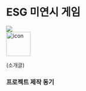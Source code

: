 # ESG 미연시 게임 
<img src="https://img.shields.io/badge/renpy-FF7F7F?style=for-the-badge&logo=renpy&logoColor=white">

<div style="display: flex; align-items: flex-start;"><img src="https://techstack-generator.vercel.app/python-icon.svg" alt="icon" width="65" height="65" /></div>

(소개글) 



### 프로젝트 제작 동기 
